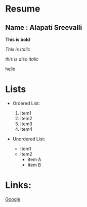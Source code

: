 # Resume

## Name : Alapati Sreevalli

**This is bold**

*This is Italic*

_this is also italic_

<h>hello</h1>

# Lists

 - Ordered List:
 
    1. Item1
    2. Item2
    3. Item3
    4. Item4
 - Unordered List:
 
    * Item1
    * Item2
       * item A
       * item B
 # Links:
 [Google](https://google.com)
    
